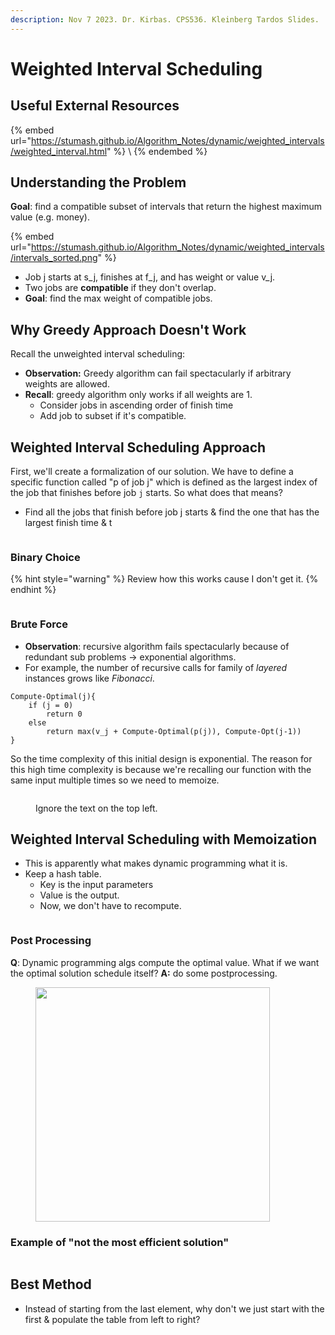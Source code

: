 ```yaml
---
description: Nov 7 2023. Dr. Kirbas. CPS536. Kleinberg Tardos Slides.
---
```


# Weighted Interval Scheduling

## Useful External Resources

{% embed url="https://stumash.github.io/Algorithm_Notes/dynamic/weighted_intervals/weighted_interval.html" %}
\\
{% endembed %}

## Understanding the Problem

**Goal**: find a compatible subset of intervals that return the highest maximum value (e.g. money).

{% embed url="https://stumash.github.io/Algorithm_Notes/dynamic/weighted_intervals/intervals_sorted.png" %}

* Job j starts at s\_j, finishes at f\_j, and has weight or value v\_j.
* Two jobs are **compatible** if they don't overlap.
* **Goal**: find the max weight of compatible jobs.

## Why Greedy Approach Doesn't Work

Recall the unweighted interval scheduling:

* **Observation:** Greedy algorithm can fail spectacularly if arbitrary weights are allowed.
* **Recall**: greedy algorithm only works if all weights are 1.
  * Consider jobs in ascending order of finish time
  * Add job to subset if it's compatible.

## Weighted Interval Scheduling Approach

First, we'll create a formalization of our solution. We have to define a specific function called "p of job j" which is defined as the largest index of the job that finishes before job `j` starts. So what does that means?

* Find all the jobs that finish before job j starts & find the one that has the largest finish time & t

<figure><img src="../../../../.gitbook/assets/image (676).png" alt=""><figcaption></figcaption></figure>

### Binary Choice

{% hint style="warning" %}
Review how this works cause I don't get it.
{% endhint %}

<figure><img src="../../../../.gitbook/assets/image (680).png" alt=""><figcaption></figcaption></figure>

### Brute Force

* **Observation**: recursive algorithm fails spectacularly because of redundant sub problems -> exponential algorithms.
* For example, the number of recursive calls for family of _layered_ instances grows like _Fibonacci_.

```
Compute-Optimal(j){
    if (j = 0)
        return 0
    else
        return max(v_j + Compute-Optimal(p(j)), Compute-Opt(j-1))
}
```

So the time complexity of this initial design is exponential. The reason for this high time complexity is because we're recalling our function with the same input multiple times so we need to memoize.

<figure><img src="../../../../.gitbook/assets/image (678).png" alt=""><figcaption><p>Ignore the text on the top left.</p></figcaption></figure>

## Weighted Interval Scheduling with Memoization

* This is apparently what makes dynamic programming what it is.
* Keep a hash table.
  * Key is the input parameters
  * Value is the output.
  * Now, we don't have to recompute.

<figure><img src="../../../../.gitbook/assets/image (679).png" alt=""><figcaption></figcaption></figure>

### Post Processing

**Q**: Dynamic programming algs compute the optimal value. What if we want the optimal solution schedule itself? **A:** do some postprocessing.

<figure><img src="../../../../.gitbook/assets/image (682).png" alt="" width="375"><figcaption></figcaption></figure>

### Example of "not the most efficient solution"

<figure><img src="../../../../.gitbook/assets/image (684).png" alt=""><figcaption></figcaption></figure>

## Best Method

* Instead of starting from the last element, why don't we just start with the first & populate the table from left to right?

<figure><img src="../../../../.gitbook/assets/image (686).png" alt=""><figcaption></figcaption></figure>



<figure><img src="../../../../.gitbook/assets/image (687).png" alt=""><figcaption></figcaption></figure>
